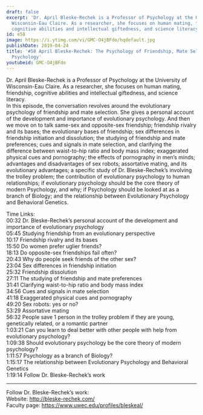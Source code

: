 ```yaml
---
draft: false
excerpt: 'Dr. April Bleske-Rechek is a Professor of Psychology at the University of
  Wisconsin-Eau Claire. As a researcher, she focuses on human mating, friendship,
  cognitive abilities and intellectual giftedness, and science literacy.  '
id: e58
image: https://i.ytimg.com/vi/GMC-O4jBFdo/hqdefault.jpg
publishDate: 2019-04-24
title: '#58 April Bleske-Rechek: The Psychology of Friendship, Mate Selection, Modern
  Psychology'
youtubeid: GMC-O4jBFdo
---
```

Dr. April Bleske-Rechek is a Professor of Psychology at the University of Wisconsin-Eau Claire. As a researcher, she focuses on human mating, friendship, cognitive abilities and intellectual giftedness, and science literacy.  
In this episode, the conversation revolves around the evolutionary psychology of friendship and mate selection. She gives a personal account of the development and importance of evolutionary psychology. And then we move on to talk same-sex and opposite-sex friendship; friendship rivalry and its bases; the evolutionary bases of friendship; sex differences in friendship initiation and dissolution; the studying of friendship and mate preferences; cues and signals in mate selection, and clarifying the difference between waist-to-hip ratio and body mass index; exaggerated physical cues and pornography; the effects of pornography in men’s minds; advantages and disadvantages of sex robots; assortative mating, and its evolutionary advantages; a specific study of Dr. Bleske-Rechek’s involving the trolley problem; the contribution of evolutionary psychology to human relationships; if evolutionary psychology should be the core theory of modern Psychology, and why; if Psychology should be looked at as a branch of Biology; and the relationship between Evolutionary Psychology and Behavioral Genetics. 

Time Links:  
00:32  Dr. Bleske-Rechek’s personal account of the development and importance of evolutionary psychology  
05:45  Studying friendship from an evolutionary perspective    
10:17  Friendship rivalry and its bases    
15:50  Do women prefer uglier friends?    
18:13  Do opposite-sex friendships fail often?    
20:43  Why do people seek friends of the other sex?    
23:04  Sex differences in friendship initiation    
25:32  Friendship dissolution    
27:11  The studying of friendship and mate preferences    
31:41  Clarifying waist-to-hip ratio and body mass index  
34:56  Cues and signals in mate selection  
41:18  Exaggerated physical cues and pornography  
49:20  Sex robots: yes or no?  
53:29  Assortative mating  
56:32  People save 1 person in the trolley problem if they are young, genetically related, or a romantic partner  
1:03:21  Can you learn to deal better with other people with help from evolutionary psychology?  
1:09:38  Should evolutionary psychology be the core theory of modern psychology?  
1:11:57  Psychology as a branch of Biology?  
1:15:17  The relationship between Evolutionary Psychology and Behavioral Genetics  
1:19:14  Follow Dr. Bleske-Rechek’s work  

---

Follow Dr. Bleske-Rechek’s work:  
Website: http://bleske-rechek.com/  
Faculty page: https://www.uwec.edu/profiles/bleskeal/
